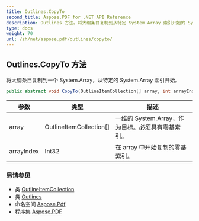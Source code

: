 ```yaml
---
title: Outlines.CopyTo
second_title: Aspose.PDF for .NET API Reference
description: Outlines 方法。将大纲条目复制到从特定 System.Array 索引开始的 System.Array
type: docs
weight: 70
url: /zh/net/aspose.pdf/outlines/copyto/
---
```

## Outlines.CopyTo 方法

将大纲条目复制到一个 System.Array，从特定的 System.Array 索引开始。

```csharp
public abstract void CopyTo(OutlineItemCollection[] array, int arrayIndex)
```

| 参数 | 类型 | 描述 |
| --- | --- | --- |
| array | OutlineItemCollection[] | 一维的 System.Array，作为目标。必须具有零基索引。 |
| arrayIndex | Int32 | 在 array 中开始复制的零基索引。 |

### 另请参见

* 类 [OutlineItemCollection](../../outlineitemcollection/)
* 类 [Outlines](../)
* 命名空间 [Aspose.Pdf](../../../aspose.pdf/)
* 程序集 [Aspose.PDF](../../../)